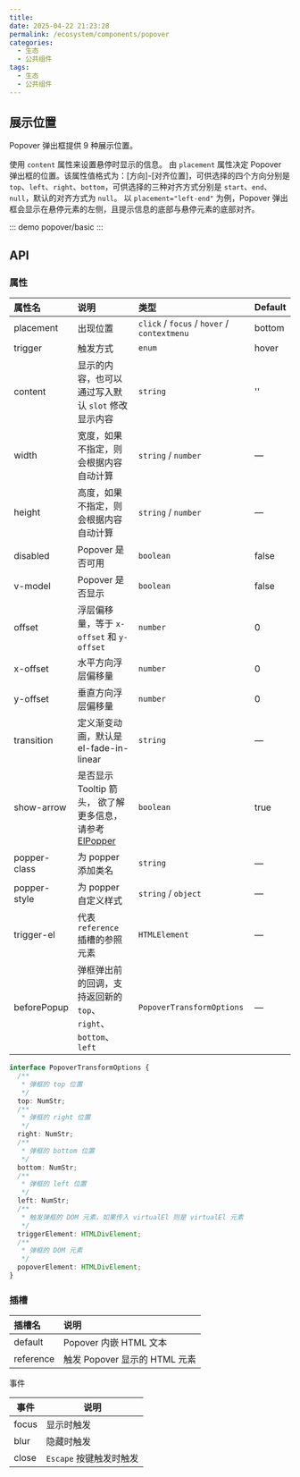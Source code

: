 ```yaml
---
title:
date: 2025-04-22 21:23:28
permalink: /ecosystem/components/popover
categories:
  - 生态
  - 公共组件
tags:
  - 生态
  - 公共组件
---
```


## 展示位置

Popover 弹出框提供 9 种展示位置。

使用 `content` 属性来设置悬停时显示的信息。 由 `placement` 属性决定 Popover 弹出框的位置。该属性值格式为：[方向]-[对齐位置]，可供选择的四个方向分别是 `top`、`left`、`right`、`bottom`，可供选择的三种对齐方式分别是 `start`、`end`、`null`，默认的对齐方式为 `null`。 以 `placement="left-end"` 为例，Popover 弹出框会显示在悬停元素的左侧，且提示信息的底部与悬停元素的底部对齐。

::: demo
popover/basic
:::

## API

### 属性

| 属性名       | 说明                                                                                                                                        | 类型                                        | Default |
| :----------- | :------------------------------------------------------------------------------------------------------------------------------------------ | :------------------------------------------ | :------ |
| placement    | 出现位置                                                                                                                                    | `click` / `focus` / `hover` / `contextmenu` | bottom  |
| trigger      | 触发方式                                                                                                                                    | `enum`                                      | hover   |
| content      | 显示的内容，也可以通过写入默认 `slot` 修改显示内容                                                                                          | `string`                                    | ''      |
| width        | 宽度，如果不指定，则会根据内容自动计算                                                                                                      | `string` / `number`                         | —       |
| height       | 高度，如果不指定，则会根据内容自动计算                                                                                                      | `string` / `number`                         | —       |
| disabled     | Popover 是否可用                                                                                                                            | `boolean`                                   | false   |
| v-model      | Popover 是否显示                                                                                                                            | `boolean`                                   | false   |
| offset       | 浮层偏移量，等于 `x-offset` 和 `y-offset`                                                                                                   | `number`                                    | 0       |
| x-offset     | 水平方向浮层偏移量                                                                                                                          | `number`                                    | 0       |
| y-offset     | 垂直方向浮层偏移量                                                                                                                          | `number`                                    | 0       |
| transition   | 定义渐变动画，默认是 el-fade-in-linear                                                                                                      | `string`                                    | —       |
| show-arrow   | 是否显示 Tooltip 箭头， 欲了解更多信息，请参考 [ElPopper](https://github.com/element-plus/element-plus/tree/dev/packages/components/popper) | `boolean`                                   | true    |
| popper-class | 为 popper 添加类名                                                                                                                          | `string`                                    | —       |
| popper-style | 为 popper 自定义样式                                                                                                                        | `string` / `object`                         | —       |
| trigger-el   | 代表 `reference` 插槽的参照元素                                                                                                             | `HTMLElement`                               | —       |
| beforePopup  | 弹框弹出前的回调，支持返回新的 `top`、`right`、`bottom`、`left`                                                                             | `PopoverTransformOptions`                   | —       |

```typescript
interface PopoverTransformOptions {
  /**
   * 弹框的 top 位置
   */
  top: NumStr;
  /**
   * 弹框的 right 位置
   */
  right: NumStr;
  /**
   * 弹框的 bottom 位置
   */
  bottom: NumStr;
  /**
   * 弹框的 left 位置
   */
  left: NumStr;
  /**
   * 触发弹框的 DOM 元素，如果传入 virtualEl 则是 virtualEl 元素
   */
  triggerElement: HTMLDivElement;
  /**
   * 弹框的 DOM 元素
   */
  popoverElement: HTMLDivElement;
}
```

### 插槽

| 插槽名    | 说明                          |
| :-------- | :---------------------------- |
| default   | Popover 内嵌 HTML 文本        |
| reference | 触发 Popover 显示的 HTML 元素 |

事件

| 事件  | 说明                    |
| ----- | ----------------------- |
| focus | 显示时触发              |
| blur  | 隐藏时触发              |
| close | `Escape` 按键触发时触发 |
